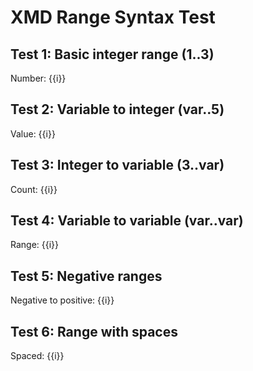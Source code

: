 # XMD Range Syntax Test

## Test 1: Basic integer range (1..3)
<!-- xmd:for i in 1..3 -->
Number: {{i}}
<!-- xmd:endfor -->

## Test 2: Variable to integer (var..5)
<!-- xmd:set start=2 -->
<!-- xmd:for i in start..5 -->
Value: {{i}}
<!-- xmd:endfor -->

## Test 3: Integer to variable (3..var)
<!-- xmd:set end=6 -->
<!-- xmd:for i in 3..end -->
Count: {{i}}
<!-- xmd:endfor -->

## Test 4: Variable to variable (var..var)
<!-- xmd:set begin=1 -->
<!-- xmd:set finish=4 -->
<!-- xmd:for i in begin..finish -->
Range: {{i}}
<!-- xmd:endfor -->

## Test 5: Negative ranges
<!-- xmd:for i in -2..2 -->
Negative to positive: {{i}}
<!-- xmd:endfor -->

## Test 6: Range with spaces
<!-- xmd:for i in 10 .. 12 -->
Spaced: {{i}}
<!-- xmd:endfor -->